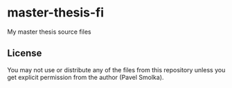 master-thesis-fi
================

My master thesis source files


License
-------

You may not use or distribute any of the files from this
repository unless you get explicit permission from the
author (Pavel Smolka).
